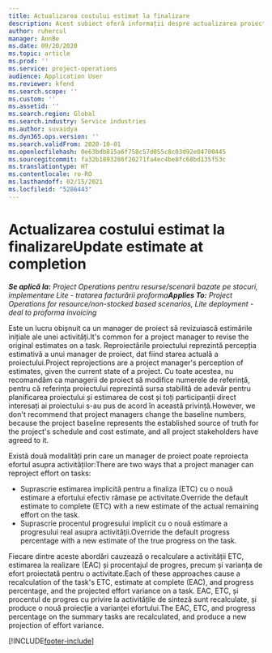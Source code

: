 ```yaml
---
title: Actualizarea costului estimat la finalizare
description: Acest subiect oferă informații despre actualizarea proiecției efortului asupra unui proiect.
author: ruhercul
manager: AnnBe
ms.date: 09/20/2020
ms.topic: article
ms.prod: ''
ms.service: project-operations
audience: Application User
ms.reviewer: kfend
ms.search.scope: ''
ms.custom: ''
ms.assetid: ''
ms.search.region: Global
ms.search.industry: Service industries
ms.author: suvaidya
ms.dyn365.ops.version: ''
ms.search.validFrom: 2020-10-01
ms.openlocfilehash: 0e63bdb815a6f758c57d055c8c03d92e04700445
ms.sourcegitcommit: fa32b1893286f20271fa4ec4be8fc68bd135f53c
ms.translationtype: HT
ms.contentlocale: ro-RO
ms.lasthandoff: 02/15/2021
ms.locfileid: "5286443"
---
```

# <a name="update-estimate-at-completion"></a><span data-ttu-id="82e0b-103">Actualizarea costului estimat la finalizare</span><span class="sxs-lookup"><span data-stu-id="82e0b-103">Update estimate at completion</span></span>

<span data-ttu-id="82e0b-104">_**Se aplică la:** Project Operations pentru resurse/scenarii bazate pe stocuri, implementare Lite - tratarea facturării proforma_</span><span class="sxs-lookup"><span data-stu-id="82e0b-104">_**Applies To:** Project Operations for resource/non-stocked based scenarios, Lite deployment - deal to proforma invoicing_</span></span>

<span data-ttu-id="82e0b-105">Este un lucru obișnuit ca un manager de proiect să revizuiască estimările inițiale ale unei activități.</span><span class="sxs-lookup"><span data-stu-id="82e0b-105">It's common for a project manager to revise the original estimates on a task.</span></span> <span data-ttu-id="82e0b-106">Reproiectările proiectului reprezintă percepția estimativă a unui manager de proiect, dat fiind starea actuală a proiectului.</span><span class="sxs-lookup"><span data-stu-id="82e0b-106">Project reprojections are a project manager's perception of estimates, given the current state of a project.</span></span> <span data-ttu-id="82e0b-107">Cu toate acestea, nu recomandăm ca managerii de proiect să modifice numerele de referință, pentru că referința proiectului reprezintă sursa stabilită de adevăr pentru planificarea proiectului și estimarea de cost și toți participanții direct interesați ai proiectului s-au pus de acord în această privință.</span><span class="sxs-lookup"><span data-stu-id="82e0b-107">However, we don't recommend that project managers change the baseline numbers, because the project baseline represents the established source of truth for the project's schedule and cost estimate, and all project stakeholders have agreed to it.</span></span>

<span data-ttu-id="82e0b-108">Există două modalități prin care un manager de proiect poate reproiecta efortul asupra activităților:</span><span class="sxs-lookup"><span data-stu-id="82e0b-108">There are two ways that a project manager can reproject effort on tasks:</span></span>

- <span data-ttu-id="82e0b-109">Suprascrie estimarea implicită pentru a finaliza (ETC) cu o nouă estimare a efortului efectiv rămase pe activitate.</span><span class="sxs-lookup"><span data-stu-id="82e0b-109">Override the default estimate to complete (ETC) with a new estimate of the actual remaining effort on the task.</span></span> 
- <span data-ttu-id="82e0b-110">Suprascrie procentul progresului implicit cu o nouă estimare a progresului real asupra activității.</span><span class="sxs-lookup"><span data-stu-id="82e0b-110">Override the default progress percentage with a new estimate of the true progress on the task.</span></span>

<span data-ttu-id="82e0b-111">Fiecare dintre aceste abordări cauzează o recalculare a activității ETC, estimarea la realizare (EAC) și procentajul de progres, precum și varianța de efort proiectată pentru o activitate.</span><span class="sxs-lookup"><span data-stu-id="82e0b-111">Each of these approaches cause a recalculation of the task's ETC, estimate at complete (EAC), and progress percentage, and the projected effort variance on a task.</span></span> <span data-ttu-id="82e0b-112">EAC, ETC, și procentul de progres cu privire la activitățile de sinteză sunt recalculate, și produce o nouă proiecție a varianței efortului.</span><span class="sxs-lookup"><span data-stu-id="82e0b-112">The EAC, ETC, and progress percentage on the summary tasks are recalculated, and produce a new projection of effort variance.</span></span>


[!INCLUDE[footer-include](../includes/footer-banner.md)]